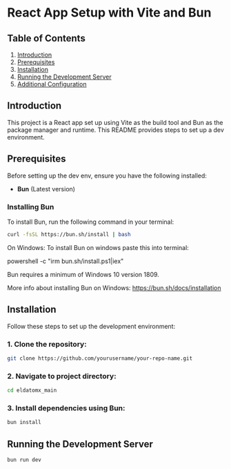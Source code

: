 # React App Setup with Vite and Bun

## Table of Contents

1. [Introduction](#introduction)
2. [Prerequisites](#prerequisites)
3. [Installation](#installation)
4. [Running the Development Server](#running-the-development-server)
5. [Additional Configuration](#additional-configuration)

## Introduction

This project is a React app set up using Vite as the build tool and Bun as the package manager and runtime. This README provides steps to set up a dev environment.

## Prerequisites

Before setting up the dev env, ensure you have the following installed:

- **Bun** (Latest version)

### Installing Bun

To install Bun, run the following command in your terminal:

```sh
curl -fsSL https://bun.sh/install | bash
```

On Windows:
To install Bun on windows paste this into terminal:

powershell -c "irm bun.sh/install.ps1|iex"

Bun requires a minimum of Windows 10 version 1809.

More info about installing Bun on Windows: https://bun.sh/docs/installation

## Installation

Follow these steps to set up the development environment:

### 1. Clone the repository:

```sh
git clone https://github.com/yourusername/your-repo-name.git
```

### 2. Navigate to project directory:

```sh
cd eldatomx_main
```

### 3. Install dependencies using Bun:

```sh
bun install
```

## Running the Development Server

```sh
bun run dev
```

<!--
# React + Vite

This template provides a minimal setup to get React working in Vite with HMR and some ESLint rules.

Currently, two official plugins are available:

- [@vitejs/plugin-react](https://github.com/vitejs/vite-plugin-react/blob/main/packages/plugin-react/README.md) uses [Babel](https://babeljs.io/) for Fast Refresh
- [@vitejs/plugin-react-swc](https://github.com/vitejs/vite-plugin-react-swc) uses [SWC](https://swc.rs/) for Fast Refresh
-->
